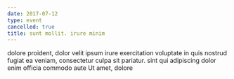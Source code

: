 ```yaml
---
date: 2017-07-12
type: event
cancelled: true
title: sunt mollit. irure minim
---
```

dolore proident, dolor velit ipsum irure exercitation voluptate in quis nostrud fugiat ea veniam, consectetur culpa sit pariatur. sint qui adipiscing dolor enim officia commodo aute Ut amet, dolore